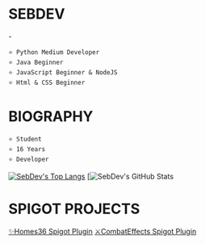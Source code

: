 # SEBDEV
[](https://www.countryflagicons.com/FLAT/64/AR.png)  - [](https://www.countryflagicons.com/FLAT/64/UY.png)

```
⭐ Python Medium Developer
⭐ Java Beginner 
⭐ JavaScript Beginner & NodeJS
⭐ Html & CSS Beginner
```

# BIOGRAPHY
```
⭐ Student
⭐ 16 Years
⭐ Developer
```

[![SebDev's Top Langs](https://github-readme-stats.vercel.app/api/top-langs/?username=iSebDev)](https://github.com/iSebDev/iSebDev/blob/main/README.md)
[![SebDev's GitHub Stats](https://github-readme-stats.vercel.app/api?username=isebdev&show_icons=true&theme=dark#gh-dark-mode-only)

# SPIGOT PROJECTS

[✨Homes36 Spigot Plugin](https://www.spigotmc.org/resources/plugin.103207/)
[⚔CombatEffects Spigot Plugin](https://www.spigotmc.org/resources/plugin.105674/)

